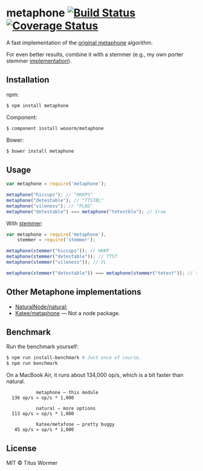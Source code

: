# metaphone [![Build Status](https://travis-ci.org/wooorm/metaphone.svg?branch=master)](https://travis-ci.org/wooorm/metaphone) [![Coverage Status](https://img.shields.io/coveralls/wooorm/metaphone.svg)](https://coveralls.io/r/wooorm/metaphone?branch=master)

A fast implementation of the [original metaphone](http://en.wikipedia.org/wiki/Metaphone) algorithm.

For even better results, combine it with a stemmer (e.g., my own porter stemmer [implementation](https://github.com/wooorm/stemmer)).

## Installation

npm:
```sh
$ npm install metaphone
```

Component:
```sh
$ component install wooorm/metaphone
```

Bower:
```sh
$ bower install metaphone
```

## Usage

```js
var metaphone = require('metaphone');

metaphone("hiccups"); // "HKKPS"
metaphone("detestable"); // "TTSTBL"
metaphone("vileness"); // "FLNS"
metaphone("detestable") === metaphone("tetestble"); // true
```

With [stemmer](https://github.com/wooorm/stemmer):
```js
var metaphone = require('metaphone'),
    stemmer = require('stemmer');

metaphone(stemmer("hiccups")); // HKKP
metaphone(stemmer("detestable")); // TTST
metaphone(stemmer("vileness")); // FL

metaphone(stemmer("detestable")) === metaphone(stemmer("tetest")); // true
```

## Other Metaphone implementations

- [NaturalNode/natural](https://github.com/NaturalNode/natural);
- [Katee/metaphone](https://github.com/Katee/metaphone) — Not a node package.

## Benchmark

Run the benchmark yourself:

```sh
$ npm run install-benchmark # Just once of course.
$ npm run benchmark
```

On a MacBook Air, it runs about 134,000 op/s, which is a bit faster than natural.

```
           metaphone — this module
  136 op/s » op/s * 1,000

           natural — more options
  113 op/s » op/s * 1,000

           Katee/metafone — pretty buggy
   45 op/s » op/s * 1,000
```

## License

MIT © Titus Wormer
